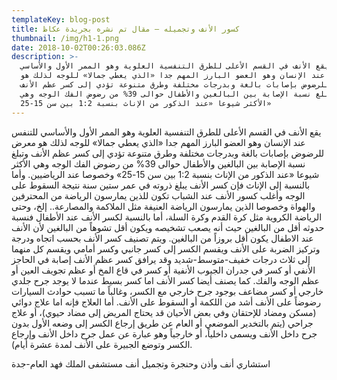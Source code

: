 ```yaml
---
templateKey: blog-post
title: كسور الأنف وتجميله – مقال تم نشره بجريدة عكاظ
thumbnail: /img/h1-1.png
date: 2018-10-02T00:26:03.086Z
description: >-
  يقع الأنف في القسم الأعلى للطرق التنفسية العلوية وهو الممر الأول والأساسي
  للتنفس عند الإنسان وهو العضو البارز المهم جدا «الذي يعطي جمالا» للوجه لذلك هو
  معرض للرضوض بإصابات بالغة وبدرجات مختلفة وطرق متنوعة تؤدي إلى كسر عظم الأنف
  وتبلغ نسبة الإصابة بين البالغين والأطفال حوالى 39% من رضوض الفك الوجه وهي
  الأكثر شيوعا «عند الذكور من الإناث بنسبة 1:2 بين سن 15-25»
---
```


يقع الأنف في القسم الأعلى للطرق التنفسية العلوية وهو الممر الأول والأساسي للتنفس عند الإنسان وهو العضو البارز المهم جدا «الذي يعطي جمالا» للوجه لذلك هو معرض للرضوض بإصابات بالغة وبدرجات مختلفة وطرق متنوعة تؤدي إلى كسر عظم الأنف وتبلغ نسبة الإصابة بين البالغين والأطفال حوالى 39% من رضوض الفك الوجه وهي الأكثر شيوعا «عند الذكور من الإناث بنسبة 1:2 بين سن 15-25» وخصوصا عند الرياضيين. وأما بالنسبة إلى الإناث فإن كسر الأنف يبلغ ذروته في عمر ستين سنة نتيجة السقوط على الوجه وأغلب كسور الأنف عند الشباب تكون للذين يمارسون الرياضة من المحترفين والهواة وخصوصا الذين يمارسون الرياضة العنيفة مثل الملاكمة والمصارعة.. إلخ، وحتى الرياضة الكروية مثل كرة القدم وكرة السلة، أما بالنسبة لكسر الأنف عند الأطفال فنسبة حدوثه أقل من البالغين حيث أنه يصعب تشخيصه ويكون أقل تشوهاً من البالغين لأن الأنف عند الاطفال يكون أقل بروزاً من البالغين. ويتم تصنيف كسر الأنف بحسب اتجاه ودرجة وتركيز الضربة على الأنف ويقسم الكسر إلى كسر جانبي وكسر أمامي ويقسم كل منهما إلى ثلاث درجات خفيف-متوسط-شديد وقد يرافق كسر عظم الأنف إصابة في الحاجز الأنفي أو كسر في جدران الجيوب الأنفية أو كسر في قاع المخ أو عظم تجويف العين أو عظم الوجه والفك. كما يصنف أيضا كسر الأنف اما كسر بسيط عندما لا يوجد جرح جلدي خارجي أو كسر مضاعف بوجود جرح خارجي مع الكسر، وغالباً ما تسبب حوادث السيارات رضوضاً على الأنف أشد من اللكمة أو السقوط على الأنف. أما العلاج فإنه اما علاج دوائي (مسكن ومضاد للإحتقان وفي بعض الأحيان قد يحتاج المريض إلى مضاد حيوي)، أو علاج جراحي (يتم بالتخدير الموضعي أو العام عن طريق إرجاع الكسر إلى وضعه الأول بدون جرح داخل الأنف ويسمى داخلياً، أو خارجياً وهو عبارة عن عمل جرح داخل الأنف وإرجاع الكسر وتوضع الجبيرة على الأنف لمدة عشرة أيام).

استشاري أنف وأذن وحنجرة وتجميل أنف
مستشفى الملك فهد العام-جدة
